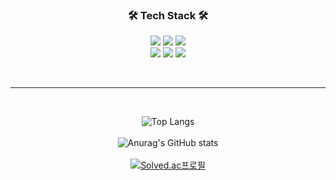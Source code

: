 <div align=center>
  
  ### 🛠️ Tech Stack 🛠️
  <p>
    <img src="https://img.shields.io/badge/Java-007396?style=flat-square&logo=Java&logoColor=white"/>
    <img src="https://img.shields.io/badge/Kotlin-7F52FF?style=flat-square&logo=Kotlin&logoColor=white"/>
    <img src="https://img.shields.io/badge/Dart-0175C2?style=flat-square&logo=Dart&logoColor=white"/>
    <br />
    <img src="https://img.shields.io/badge/Android-3DDC84?style=flat-square&logo=Android&logoColor=white"/>
    <img src="https://img.shields.io/badge/Jetpack Compose-4285F4?style=flat-square&logo=jetpackcompose&logoColor=white"/>
    <img src="https://img.shields.io/badge/Flutter-02569B?style=flat-square&logo=Flutter&logoColor=white"/>
  </p>

  <br />
  <hr />
  <br />
  
  ![Top Langs](https://github-readme-stats.vercel.app/api/top-langs/?username=tnfy10&count_private=true&layout=compact&theme=radical)
  <br /><br />
  ![Anurag's GitHub stats](https://github-readme-stats.vercel.app/api?username=tnfy10&count_private=true&show_icons=true&theme=radical)
  <br /><br />
  [![Solved.ac프로필](http://mazassumnida.wtf/api/v2/generate_badge?boj=tnfy10)](https://solved.ac/tnfy10)
</div>
